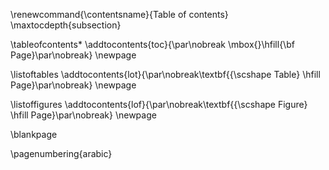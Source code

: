 <!-- Inserting TOC, LOT and LOF -->

\renewcommand{\contentsname}{Table of contents}
\maxtocdepth{subsection}

\tableofcontents*
\addtocontents{toc}{\par\nobreak \mbox{}\hfill{\bf Page}\par\nobreak}
\newpage

<!-- List of tables -->

\listoftables
\addtocontents{lot}{\par\nobreak\textbf{{\scshape Table} \hfill Page}\par\nobreak}
\newpage

<!-- List of figures -->

\listoffigures
\addtocontents{lof}{\par\nobreak\textbf{{\scshape Figure} \hfill Page}\par\nobreak}
\newpage


\blankpage

\pagenumbering{arabic}
